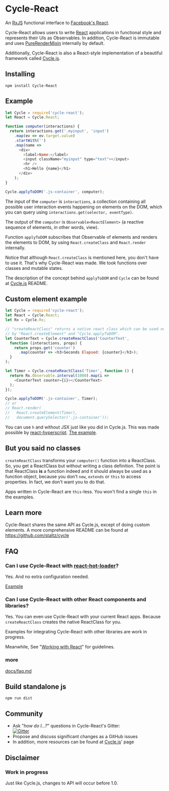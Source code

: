 # Cycle-React

An [RxJS](https://github.com/Reactive-Extensions/RxJS) functional interface
to [Facebook's React](http://facebook.github.io/react/).

Cycle-React allows users to write [React](https://github.com/facebook/react)
applications in functional style and represents their UIs as Observables.
In addition, Cycle-React is immutable and uses
[PureRenderMixin](https://facebook.github.io/react/docs/pure-render-mixin.html)
internally by default.

Additionally, Cycle-React is also a React-style implementation of a beautiful
framework called [Cycle.js](https://github.com/staltz/cycle).

## Installing

```
npm install Cycle-React
```

## Example

```js
let Cycle = require('cycle-react');
let React = Cycle.React;

function computer(interactions) {
  return interactions.get('.myinput', 'input')
    .map(ev => ev.target.value)
    .startWith('')
    .map(name =>
      <div>
        <label>Name:</label>
        <input className="myinput" type="text"></input>
        <hr />
        <h1>Hello {name}</h1>
      </div>
    );
}

Cycle.applyToDOM('.js-container', computer);
```

The input of the `computer` is `interactions`, a collection containing all
possible user interaction events happening on elements on the DOM, which you
can query using `interactions.get(selector, eventType)`.

The output of the `computer` is `Observable<ReactElement>`
(a reactive sequence of elements, in other words, view).

Function `applyToDOM` subscribes that Observable of elements and renders the
elements to DOM, by using `React.createClass` and `React.render` internally.

Notice that although `React.createClass` is mentioned here, you don't have to
use it. That's why Cycle-React was made. We took functions over classes
and mutable states.

The description of the concept behind `applyToDOM` and `Cycle` can be found at
[Cycle.js](https://github.com/staltz/cycle) README.

## Custom element example

```js
let Cycle = require('cycle-react');
let React = Cycle.React;
let Rx = Cycle.Rx;

// "createReactClass" returns a native react class which can be used normally
// by "React.createElement" and "Cycle.applyToDOM".
let CounterText = Cycle.createReactClass('CounterText',
  function (interactions, props) {
    return props.get('counter')
      .map(counter => <h3>Seconds Elapsed: {counter}</h3>);
  }
);

let Timer = Cycle.createReactClass('Timer', function () {
  return Rx.Observable.interval(1000).map(i =>
    <CounterText counter={i}></CounterText>
  );
});

Cycle.applyToDOM('.js-container', Timer);
// or
// React.render(
//   React.createElement(Timer),
//   document.querySelector('.js-container'));
```

You can use `h` and without JSX just like you did in Cycle.js.
This was made possible by
[react-hyperscript](https://github.com/mlmorg/react-hyperscript).
[The example](https://github.com/pH200/cycle-react/blob/master/examples/timer/timer.js).

## But you said no classes

`createReactClass` transforms your `computer()` function into a ReactClass. So,
you get a ReactClass but without writing a class definition. The point is that
ReactClass **is** a function indeed and it should always be used as a
function object, because you don't `new`, `extends` or `this` to access
properties. In fact, we don't want you to do that.

Apps written in Cycle-React are `this`-less. You won't find a single `this`
in the examples.

## Learn more

Cycle-React shares the same API as Cycle.js, except of doing custom elements.
A more comprehensive README can be found at
https://github.com/staltz/cycle

## FAQ

### Can I use Cycle-React with [react-hot-loader](https://github.com/gaearon/react-hot-loader)?

Yes. And no extra configuration needed.

[Example](https://github.com/cycle-react-examples/react-hot-boilerplate)

### Can I use Cycle-React with other React components and libraries?

Yes. You can even use Cycle-React with your current React apps. Because
`createReactClass` creates the native ReactClass for you.

Examples for integrating Cycle-React with other libraries are work in progress.

Meanwhile, See
"[Working with React](https://github.com/pH200/cycle-react/blob/master/docs/working-with-react.md)"
for guidelines.

### more

[docs/faq.md](https://github.com/pH200/cycle-react/blob/master/docs/faq.md)

## Build standalone js

```
npm run dist
```

## Community

* Ask "_how do I...?_" questions in Cycle-React's Gitter: <br/>
[![Gitter](https://badges.gitter.im/Join%20Chat.svg)](https://gitter.im/pH200/cycle-react?utm_source=badge&utm_medium=badge&utm_campaign=pr-badge)
* Propose and discuss significant changes as a GitHub issues
* In addition, more resources can be found at
[Cycle.js](https://github.com/staltz/cycle)' page

## Disclaimer

### Work in progress

Just like Cycle.js, changes to API will occur before 1.0.
